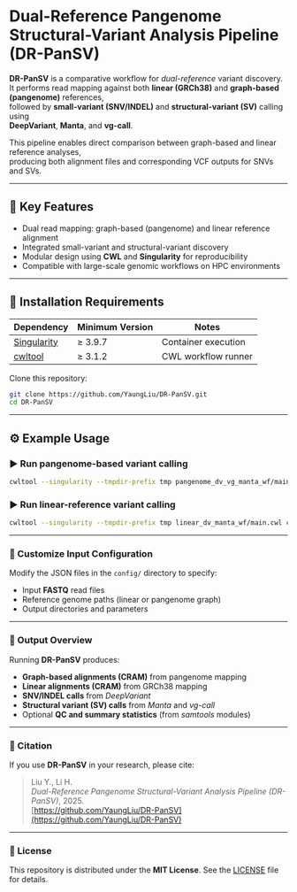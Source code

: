 # Dual-Reference Pangenome Structural-Variant Analysis Pipeline (DR-PanSV)

**DR-PanSV** is a comparative workflow for *dual-reference* variant discovery.  
It performs read mapping against both **linear (GRCh38)** and **graph-based (pangenome)** references,  
followed by **small-variant (SNV/INDEL)** and **structural-variant (SV)** calling using  
**DeepVariant**, **Manta**, and **vg-call**.

This pipeline enables direct comparison between graph-based and linear reference analyses,  
producing both alignment files and corresponding VCF outputs for SNVs and SVs.

---

## 🧬 Key Features
- Dual read mapping: graph-based (pangenome) and linear reference alignment  
- Integrated small-variant and structural-variant discovery  
- Modular design using **CWL** and **Singularity** for reproducibility  
- Compatible with large-scale genomic workflows on HPC environments  

---

## 🧩 Installation Requirements

| Dependency | Minimum Version | Notes |
|-------------|-----------------|-------|
| [Singularity](https://sylabs.io/singularity) | ≥ 3.9.7 | Container execution |
| [cwltool](https://github.com/common-workflow-language/cwltool) | ≥ 3.1.2 | CWL workflow runner |

Clone this repository:
```bash
git clone https://github.com/YaungLiu/DR-PanSV.git
cd DR-PanSV
```

---

## ⚙️  Example Usage

### ▶️  Run pangenome-based variant calling
```bash
cwltool --singularity --tmpdir-prefix tmp pangenome_dv_vg_manta_wf/main-vg.cwl config/KSA_SRR29147641.json
```

### ▶️  Run linear-reference variant calling
```bash
cwltool --singularity --tmpdir-prefix tmp linear_dv_manta_wf/main.cwl config/hg38_SRR29147641.json
```
---

### 🧠 Customize Input Configuration

Modify the JSON files in the `config/` directory to specify:

- Input **FASTQ** read files  
- Reference genome paths (linear or pangenome graph)  
- Output directories and parameters

---

### 📁 Output Overview

Running **DR-PanSV** produces:

- **Graph-based alignments (CRAM)** from pangenome mapping  
- **Linear alignments (CRAM)** from GRCh38 mapping  
- **SNV/INDEL calls** from *DeepVariant*  
- **Structural variant (SV) calls** from *Manta* and *vg-call*  
- Optional **QC and summary statistics** (from *samtools* modules)

---

### 🧠 Citation

If you use **DR-PanSV** in your research, please cite:

> Liu Y., Li H.  
> *Dual-Reference Pangenome Structural-Variant Analysis Pipeline (DR-PanSV)*, 2025.  
> [https://github.com/YaungLiu/DR-PanSV](https://github.com/YaungLiu/DR-PanSV)

---

### 📄 License

This repository is distributed under the **MIT License**.
See the [LICENSE](LICENSE) file for details.

